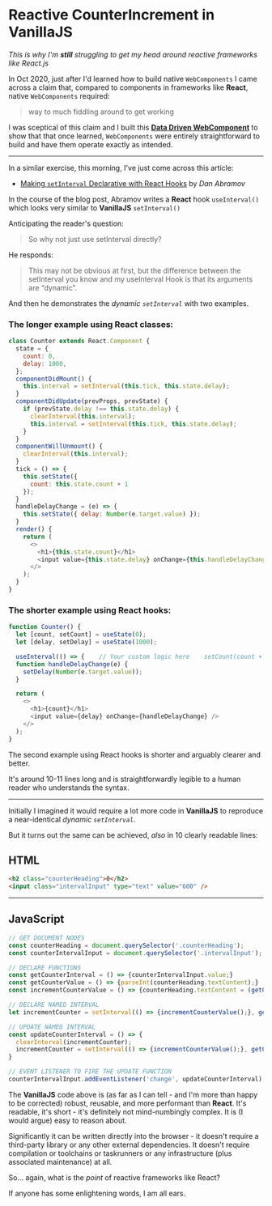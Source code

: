 # Reactive CounterIncrement in VanillaJS
*This is why I'm **still** struggling to get my head around reactive frameworks like React.js*

In Oct 2020, just after I'd learned how to build native `WebComponents` I came across a claim that, compared to components in frameworks like **React**, native `WebComponents` required:

> way to much fiddling around to get working

I was sceptical of this claim and I built this [**Data Driven WebComponent**](https://github.com/RouninMedia/Data-Driven-WebComponent) to show that that once learned, `WebComponents` were entirely straightforward to build and have them operate exactly as intended.

____

In a similar exercise, this morning, I've just come across this article:

 - [Making `setInterval` Declarative with React Hooks](https://overreacted.io/making-setinterval-declarative-with-react-hooks/) by *Dan Abramov*

In the course of the blog post, Abramov writes a **React** hook `useInterval()` which looks very similar to **VanillaJS** `setInterval()`

Anticipating the reader's question:

> So why not just use setInterval directly?

He responds:

> This may not be obvious at first, but the difference between the setInterval you know and my useInterval Hook is that its arguments are “dynamic”.

And then he demonstrates the *dynamic `setInterval`* with two examples.

### The longer example using React classes:

```js
class Counter extends React.Component {
  state = {
    count: 0,
    delay: 1000,
  };
  componentDidMount() {
    this.interval = setInterval(this.tick, this.state.delay);
  }
  componentDidUpdate(prevProps, prevState) {
    if (prevState.delay !== this.state.delay) {
      clearInterval(this.interval);
      this.interval = setInterval(this.tick, this.state.delay);
    }
  }
  componentWillUnmount() {
    clearInterval(this.interval);
  }
  tick = () => {
    this.setState({
      count: this.state.count + 1
    });
  }
  handleDelayChange = (e) => {
    this.setState({ delay: Number(e.target.value) });
  }
  render() {
    return (
      <>
        <h1>{this.state.count}</h1>
        <input value={this.state.delay} onChange={this.handleDelayChange} />
      </>
    );
  }
}
```

### The shorter example using React hooks:

```js
function Counter() {
  let [count, setCount] = useState(0);
  let [delay, setDelay] = useState(1000);

  useInterval(() => {    // Your custom logic here    setCount(count + 1);  }, delay);
  function handleDelayChange(e) {
    setDelay(Number(e.target.value));
  }

  return (
    <>
      <h1>{count}</h1>
      <input value={delay} onChange={handleDelayChange} />
    </>
  );
}
```

The second example using React hooks is shorter and arguably clearer and better.

It's around 10-11 lines long and is straightforwardly legible to a human reader who understands the syntax.

______

Initially I imagined it would require a lot more code in **VanillaJS** to reproduce a near-identical *dynamic `setInterval`*.

But it turns out the same can be achieved, *also* in 10 clearly readable lines:

## HTML

```html
<h2 class="counterHeading">0</h2>
<input class="intervalInput" type="text" value="600" />
```

______

## JavaScript

```js
// GET DOCUMENT NODES
const counterHeading = document.querySelector('.counterHeading');
const counterIntervalInput = document.querySelector('.intervalInput');

// DECLARE FUNCTIONS
const getCounterInterval = () => {counterIntervalInput.value;}
const getCounterValue = () => {parseInt(counterHeading.textContent);}
const incrementCounterValue = () => {counterHeading.textContent = (getCounterValue() + 1);}

// DECLARE NAMED INTERVAL
let incrementCounter = setInterval(() => {incrementCounterValue();}, getCounterInterval());

// UPDATE NAMED INTERVAL
const updateCounterInterval = () => {
  clearInterval(incrementCounter);
  incrementCounter = setInterval(() => {incrementCounterValue();}, getCounterInterval());
}

// EVENT LISTENER TO FIRE THE UPDATE FUNCTION
counterIntervalInput.addEventListener('change', updateCounterInterval);
```

The **VanillaJS** code above is (as far as I can tell - and I'm more than happy to be corrected) robust, reusable, and more performant than **React**. It's readable, it's short - it's definitely not mind-numbingly complex. It is (I would argue) easy to reason about.

Significantly it can be written directly into the browser - it doesn't require a third-party library or any other external dependencies. It doesn't require compilation or toolchains or taskrunners or any infrastructure (plus associated maintenance) at all.

So... again, what is the *point* of reactive frameworks like React?

If anyone has some enlightening words, I am all ears.

